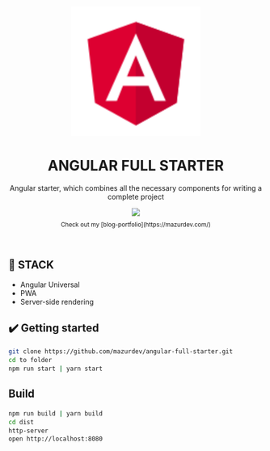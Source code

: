 <p align="center">
  <a href="https://github.com/mazurdev/web-development-articles">
    <img src="https://raw.githubusercontent.com/mazurdev/angular-full-starter/master/meta-assets/angular-logo.png" alt="Angular Logo" width="256" height="256">
  </a>
  <h1 align="center">ANGULAR FULL STARTER</h1>
  <p align="center">Angular starter, which combines all the necessary components for writing a complete project</p>
  <p align="center">
   <a href="https://twitter.com/mazurdev"><img src="https://img.shields.io/badge/feedback-@mazurdev-blue.svg" /></a>
   <br>
   <sub>Check out my [blog-portfolio](https://mazurdev.com/)</sub>
  </p>
  <br>
</p>

## :wrench: STACK

* Angular Universal
* PWA
* Server-side rendering

## :heavy_check_mark: Getting started
```bash
git clone https://github.com/mazurdev/angular-full-starter.git
cd to folder
npm run start | yarn start
```

## Build
```bash
npm run build | yarn build
cd dist
http-server
open http://localhost:8080
```
